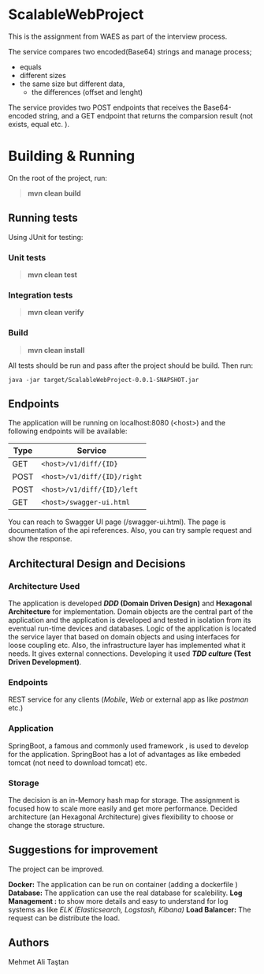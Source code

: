 # ScalableWebProject
This is the assignment from WAES as part of the interview process. 

The service compares two encoded(Base64) strings and manage process;
 - equals
 - different sizes
 - the same size but different data, 
	 - the differences (offset and lenght)

The service provides two POST endpoints that receives the Base64-encoded string, and a GET endpoint that returns the comparsion result (not exists, equal etc. ).

# Building & Running
On the root of the project, run:
> **mvn clean build**

## Running tests
Using JUnit for testing:

 ### Unit tests
 > **mvn clean test**

 ### Integration tests
 > **mvn clean verify**

 ### Build
 > **mvn clean install**

All tests should be run and pass after the project should be build. Then run:
	
	java -jar target/ScalableWebProject-0.0.1-SNAPSHOT.jar

## Endpoints
The application will be running on localhost:8080 (\<host\>) and the following endpoints will be available:

|     Type       |Service                        
|----------------|-------------------------------
|GET			 |`<host>/v1/diff/{ID}`            
|POST   	     |`<host>/v1/diff/{ID}/right`            
|POST	         |`<host>/v1/diff/{ID}/left`
|GET	         |`<host>/swagger-ui.html`

You can reach to Swagger UI page (/swagger-ui.html). The page is documentation of the api references. Also, you can try sample request and show the response.

## Architectural Design and Decisions
 ### Architecture Used
 The application is developed ***DDD* (Domain Driven Design)** and **Hexagonal Architecture** for implementation. Domain objects are the central part of the application and the application is developed and tested in isolation from its eventual run-time devices and databases. 
 Logic of the application is located the service layer that based on domain objects and using interfaces for loose coupling etc. Also, the infrastructure layer has implemented what it needs. It gives external connections. Developing it used ***TDD culture* (Test Driven Development)**.
 
### Endpoints
REST service for any clients (*Mobile*, *Web* or external app as like *postman* etc.)

### Application
SpringBoot, a famous and commonly used framework , is used to develop for the application. SpringBoot has a lot of advantages as like embeded tomcat (not need to download tomcat) etc.

### Storage
The decision is an in-Memory hash map for storage. The assignment is focused how to scale more easily and get more performance. Decided architecture (an Hexagonal Architecture) gives flexibility to choose or change the storage structure.

## Suggestions for improvement
The project can be improved.

**Docker:** The application can be run on container (adding a dockerfile )
**Database:** The application can use the real database for scalebility.
**Log Management :** to show more details and easy to understand for log systems as like *ELK (Elasticsearch, Logstash, Kibana)* 
**Load Balancer:** The request can be distribute the load.


## Authors
Mehmet Ali Taştan